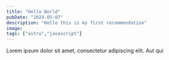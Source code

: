```yaml
---
title: "Hello World"
pubDate: "2024-05-07"
description: "Hello this is my first recommendation"
image:
tags: ["astro","javascript"]
---
```

Lorem ipsum dolor sit amet, consectetur adipiscing elit. Aut qui